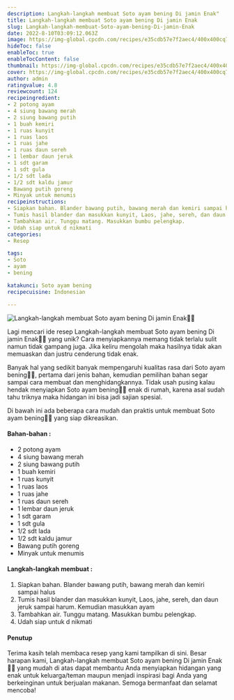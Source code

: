 ```yaml
---
description: Langkah-langkah membuat Soto ayam bening Di jamin Enak"
title: Langkah-langkah membuat Soto ayam bening Di jamin Enak
slug: Langkah-langkah-membuat-Soto-ayam-bening-Di-jamin-Enak
date: 2022-8-10T03:09:12.063Z
image: https://img-global.cpcdn.com/recipes/e35cdb57e7f2aec4/400x400cq70/photo.jpg
hideToc: false
enableToc: true
enableTocContent: false
thumbnail: https://img-global.cpcdn.com/recipes/e35cdb57e7f2aec4/400x400cq70/photo.jpg
cover: https://img-global.cpcdn.com/recipes/e35cdb57e7f2aec4/400x400cq70/photo.jpg
author: admin
ratingvalue: 4.8
reviewcount: 124
recipeingredient:
- 2 potong ayam
- 4 siung bawang merah
- 2 siung bawang putih
- 1 buah kemiri
- 1 ruas kunyit
- 1 ruas laos
- 1 ruas jahe
- 1 ruas daun sereh
- 1 lembar daun jeruk
- 1 sdt garam
- 1 sdt gula
- 1/2 sdt lada
- 1/2 sdt kaldu jamur
- Bawang putih goreng
- Minyak untuk menumis
recipeinstructions:
- Siapkan bahan. Blander bawang putih, bawang merah dan kemiri sampai halus
- Tumis hasil blander dan masukkan kunyit, Laos, jahe, sereh, dan daun jeruk sampai harum. Kemudian masukkan ayam
- Tambahkan air. Tunggu matang. Masukkan bumbu pelengkap.
- Udah siap untuk d nikmati
categories:
- Resep

tags:
- Soto
- ayam
- bening

katakunci: Soto ayam bening
recipecuisine: Indonesian

---
```


![Langkah-langkah membuat Soto ayam bening Di jamin Enak👩‍🍳](https://img-global.cpcdn.com/recipes/e35cdb57e7f2aec4/400x400cq70/photo.jpg)

Lagi mencari ide resep Langkah-langkah membuat Soto ayam bening Di jamin Enak👩‍🍳 yang unik? Cara menyiapkannya memang tidak terlalu sulit namun tidak gampang juga. Jika keliru mengolah maka hasilnya tidak akan memuaskan dan justru cenderung tidak enak.

Banyak hal yang sedikit banyak mempengaruhi kualitas rasa dari Soto ayam bening👩‍🍳, pertama dari jenis bahan, kemudian pemilihan bahan segar sampai cara membuat dan menghidangkannya. Tidak usah pusing kalau hendak menyiapkan Soto ayam bening👩‍🍳 enak di rumah, karena asal sudah tahu triknya maka hidangan ini bisa jadi sajian spesial.

Di bawah ini ada beberapa cara mudah dan praktis untuk membuat Soto ayam bening👩‍🍳 yang siap dikreasikan.

<!--inarticleads1-->

#### Bahan-bahan :

- 2 potong ayam
- 4 siung bawang merah
- 2 siung bawang putih
- 1 buah kemiri
- 1 ruas kunyit
- 1 ruas laos
- 1 ruas jahe
- 1 ruas daun sereh
- 1 lembar daun jeruk
- 1 sdt garam
- 1 sdt gula
- 1/2 sdt lada
- 1/2 sdt kaldu jamur
- Bawang putih goreng
- Minyak untuk menumis

<!--inarticleads2-->

#### Langkah-langkah membuat :

1. Siapkan bahan. Blander bawang putih, bawang merah dan kemiri sampai halus
1. Tumis hasil blander dan masukkan kunyit, Laos, jahe, sereh, dan daun jeruk sampai harum. Kemudian masukkan ayam
1. Tambahkan air. Tunggu matang. Masukkan bumbu pelengkap.
1. Udah siap untuk d nikmati

#### Penutup

Terima kasih telah membaca resep yang kami tampilkan di sini. Besar harapan kami, Langkah-langkah membuat Soto ayam bening Di jamin Enak👩‍🍳 yang mudah di atas dapat membantu Anda menyiapkan hidangan yang enak untuk keluarga/teman maupun menjadi inspirasi bagi Anda yang berkeinginan untuk berjualan makanan. Semoga bermanfaat dan selamat mencoba!